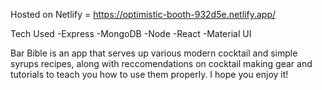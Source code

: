 Hosted on Netlify = https://optimistic-booth-932d5e.netlify.app/

Tech Used
-Express
-MongoDB
-Node
-React
-Material UI

Bar Bible is an app that serves up various modern cocktail and simple syrups recipes, along with reccomendations on cocktail making gear and tutorials to teach you how to use them properly. I hope you enjoy it!
